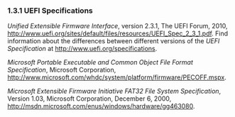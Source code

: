 <!--- @file
  1.3.1 UEFI Specifications

  Copyright (c) 2012-2018, Intel Corporation. All rights reserved.<BR>

  Redistribution and use in source (original document form) and 'compiled'
  forms (converted to PDF, epub, HTML and other formats) with or without
  modification, are permitted provided that the following conditions are met:

  1) Redistributions of source code (original document form) must retain the
     above copyright notice, this list of conditions and the following
     disclaimer as the first lines of this file unmodified.

  2) Redistributions in compiled form (transformed to other DTDs, converted to
     PDF, epub, HTML and other formats) must reproduce the above copyright
     notice, this list of conditions and the following disclaimer in the
     documentation and/or other materials provided with the distribution.

  THIS DOCUMENTATION IS PROVIDED BY TIANOCORE PROJECT "AS IS" AND ANY EXPRESS OR
  IMPLIED WARRANTIES, INCLUDING, BUT NOT LIMITED TO, THE IMPLIED WARRANTIES OF
  MERCHANTABILITY AND FITNESS FOR A PARTICULAR PURPOSE ARE DISCLAIMED. IN NO
  EVENT SHALL TIANOCORE PROJECT  BE LIABLE FOR ANY DIRECT, INDIRECT, INCIDENTAL,
  SPECIAL, EXEMPLARY, OR CONSEQUENTIAL DAMAGES (INCLUDING, BUT NOT LIMITED TO,
  PROCUREMENT OF SUBSTITUTE GOODS OR SERVICES; LOSS OF USE, DATA, OR PROFITS;
  OR BUSINESS INTERRUPTION) HOWEVER CAUSED AND ON ANY THEORY OF LIABILITY,
  WHETHER IN CONTRACT, STRICT LIABILITY, OR TORT (INCLUDING NEGLIGENCE OR
  OTHERWISE) ARISING IN ANY WAY OUT OF THE USE OF THIS DOCUMENTATION, EVEN IF
  ADVISED OF THE POSSIBILITY OF SUCH DAMAGE.

-->

### 1.3.1 UEFI Specifications

_Unified Extensible Firmware Interface_, version 2.3.1, The UEFI Forum, 2010, http://www.uefi.org/sites/default/files/resources/UEFI_Spec_2_3_1.pdf.
Find information about the differences between different versions of the _UEFI
Specification_ at http://www.uefi.org/specifications.

_Microsoft Portable Executable and Common Object File Format Specification_,
Microsoft Corporation, http://www.microsoft.com/whdc/system/platform/firmware/PECOFF.mspx.

_Microsoft Extensible Firmware Initiative FAT32 File System Specification_,
Version 1.03, Microsoft Corporation, December 6, 2000,
http://msdn.microsoft.com/enus/windows/hardware/gg463080.
